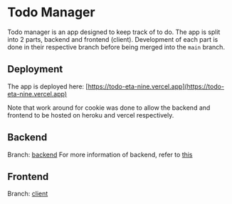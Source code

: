 # Todo Manager

Todo manager is an app designed to keep track of to do. The app is split into
2 parts, backend and frontend (client). Development of each part is done in their respective branch 
before being merged into the `main` branch.

## Deployment
The app is deployed here: [https://todo-eta-nine.vercel.app](https://todo-eta-nine.vercel.app)

Note that work around for cookie was done to allow the backend and frontend to be hosted on heroku and vercel respectively.

## Backend
Branch: [backend](https://github.com/marcuspeh/todo/tree/backend)
For more information of backend, refer to [this](https://github.com/marcuspeh/todo/blob/main/docs/backend.md)

## Frontend
Branch: [client](https://github.com/marcuspeh/todo/tree/client/client)
